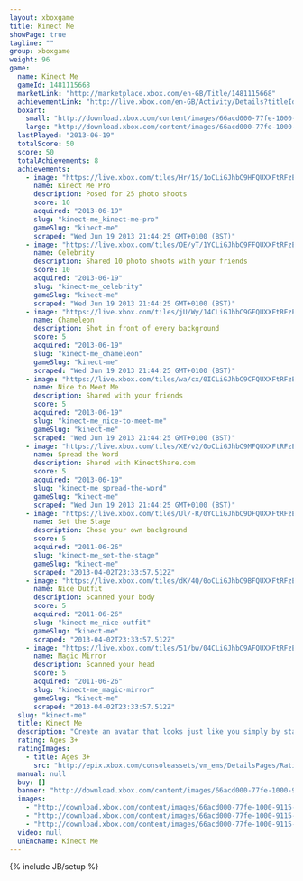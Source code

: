 ```yaml
---
layout: xboxgame
title: Kinect Me
showPage: true
tagline: ""
group: xboxgame
weight: 96
game: 
  name: Kinect Me
  gameId: 1481115668
  marketLink: "http://marketplace.xbox.com/en-GB/Title/1481115668"
  achievementLink: "http://live.xbox.com/en-GB/Activity/Details?titleId=1481115668"
  boxart: 
    small: "http://download.xbox.com/content/images/66acd000-77fe-1000-9115-d80258480814/1033/boxartsm.jpg"
    large: "http://download.xbox.com/content/images/66acd000-77fe-1000-9115-d80258480814/1033/boxartlg.jpg"
  lastPlayed: "2013-06-19"
  totalScore: 50
  score: 50
  totalAchievements: 8
  achievements: 
    - image: "https://live.xbox.com/tiles/Hr/1S/1oCLiGJhbC9HFQUXXFtRFzE0L2FjaC8wLzMAAAAA5+fn+X29BQ==.jpg"
      name: Kinect Me Pro
      description: Posed for 25 photo shoots
      score: 10
      acquired: "2013-06-19"
      slug: "kinect-me_kinect-me-pro"
      gameSlug: "kinect-me"
      scraped: "Wed Jun 19 2013 21:44:25 GMT+0100 (BST)"
    - image: "https://live.xbox.com/tiles/OE/yT/1YCLiGJhbC9FFQUXXFtRFzE0L2FjaC8wLzEAAAAA5+fn+rxMIw==.jpg"
      name: Celebrity
      description: Shared 10 photo shoots with your friends
      score: 10
      acquired: "2013-06-19"
      slug: "kinect-me_celebrity"
      gameSlug: "kinect-me"
      scraped: "Wed Jun 19 2013 21:44:25 GMT+0100 (BST)"
    - image: "https://live.xbox.com/tiles/jU/Wy/14CLiGJhbC9GFQUXXFtRFzE0L2FjaC8wLzIAAAAA5+fn+J1Flg==.jpg"
      name: Chameleon
      description: Shot in front of every background
      score: 5
      acquired: "2013-06-19"
      slug: "kinect-me_chameleon"
      gameSlug: "kinect-me"
      scraped: "Wed Jun 19 2013 21:44:25 GMT+0100 (BST)"
    - image: "https://live.xbox.com/tiles/wa/cx/0ICLiGJhbC9CFQUXXFtRFzE0L2FjaC8wLzYAAAAA5+fn-x6n2g==.jpg"
      name: Nice to Meet Me
      description: Shared with your friends
      score: 5
      acquired: "2013-06-19"
      slug: "kinect-me_nice-to-meet-me"
      gameSlug: "kinect-me"
      scraped: "Wed Jun 19 2013 21:44:25 GMT+0100 (BST)"
    - image: "https://live.xbox.com/tiles/XE/v2/0oCLiGJhbC9MFQUXXFtRFzE0L2FjaC8wLzgAAAAA5+fn-dlLRw==.jpg"
      name: Spread the Word
      description: Shared with KinectShare.com
      score: 5
      acquired: "2013-06-19"
      slug: "kinect-me_spread-the-word"
      gameSlug: "kinect-me"
      scraped: "Wed Jun 19 2013 21:44:25 GMT+0100 (BST)"
    - image: "https://live.xbox.com/tiles/Ul/-R/0YCLiGJhbC9DFQUXXFtRFzE0L2FjaC8wLzcAAAAA5+fn-v5fSQ==.jpg"
      name: Set the Stage
      description: Chose your own background
      score: 5
      acquired: "2011-06-26"
      slug: "kinect-me_set-the-stage"
      gameSlug: "kinect-me"
      scraped: "2013-04-02T23:33:57.512Z"
    - image: "https://live.xbox.com/tiles/dK/4Q/0oCLiGJhbC9BFQUXXFtRFzE0L2FjaC8wLzUAAAAA5+fn-T+ubw==.jpg"
      name: Nice Outfit
      description: Scanned your body
      score: 5
      acquired: "2011-06-26"
      slug: "kinect-me_nice-outfit"
      gameSlug: "kinect-me"
      scraped: "2013-04-02T23:33:57.512Z"
    - image: "https://live.xbox.com/tiles/51/bw/04CLiGJhbC9AFQUXXFtRFzE0L2FjaC8wLzQAAAAA5+fn-N9W-A==.jpg"
      name: Magic Mirror
      description: Scanned your head
      score: 5
      acquired: "2011-06-26"
      slug: "kinect-me_magic-mirror"
      gameSlug: "kinect-me"
      scraped: "2013-04-02T23:33:57.512Z"
  slug: "kinect-me"
  title: Kinect Me
  description: "Create an avatar that looks just like you simply by standing in front of the Kinect sensor. Kinect scans in your clothes, face and voice to create your avatar. Pose for a photo shoot, then share your pictures or a personalized flip book with friends!"
  rating: Ages 3+
  ratingImages: 
    - title: Ages 3+
      src: "http://epix.xbox.com/consoleassets/vm_ems/DetailsPages/RatingSystemID/14/default/Values/14001.png"
  manual: null
  buy: []
  banner: "http://download.xbox.com/content/images/66acd000-77fe-1000-9115-d80258480814/1033/banner.png"
  images: 
    - "http://download.xbox.com/content/images/66acd000-77fe-1000-9115-d80258480814/1033/screenlg1.jpg"
    - "http://download.xbox.com/content/images/66acd000-77fe-1000-9115-d80258480814/1033/screenlg2.jpg"
    - "http://download.xbox.com/content/images/66acd000-77fe-1000-9115-d80258480814/1033/screenlg3.jpg"
  video: null
  unEncName: Kinect Me
---
```

{% include JB/setup %}